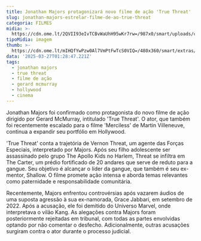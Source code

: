 ```yaml
---
title: Jonathan Majors protagonizará novo filme de ação 'True Threat'
slug: jonathan-majors-estrelar-filme-de-ao-true-threat
categoria: FILMES
midia: >-
  https://cdn.ome.lt/2QVII93eIvTCBvWaUhH95wKr7rw=/987x0/smart/uploads/conteudo/fotos/Design_sem_nome_-_2025-03-26T214750.503.png
tipoMidia: imagem
thumb: >-
  https://cdn.ome.lt/mIHQfYwPzw0Al7VmPtFwTcS0VIQ=/480x360/smart/extras/conteudos/Design_sem_nome_-_2025-03-26T214750.503.png
data: '2025-03-27T01:28:47.221Z'
tags:
  - jonathan majors
  - true threat
  - filme de ação
  - gerard mcmurray
  - hollywood
  - cinema
---
```


Jonathan Majors foi confirmado como protagonista do novo filme de ação dirigido por Gerard McMurray, intitulado 'True Threat'. O ator, que também foi recentemente escalado para o filme 'Merciless' de Martin Villeneuve, continua a expandir seu portfólio em Hollywood.

'True Threat' conta a trajetória de Vernon Threat, um agente das Forças Especiais, interpretado por Majors. Após seu filho adolescente ser assassinado pelo grupo The Apollo Kids no Harlem, Threat se infiltra em The Carter, um prédio fortificado de 20 andares que serve de reduto para a gangue. Seu objetivo é alcançar o líder da gangue, que também é seu ex-mentor, Shallow. O filme promete ação intensa e aborda temas relevantes como paternidade e responsabilidade comunitária.

Recentemente, Majors enfrentou controvérsias após vazarem áudios de uma suposta agressão à sua ex-namorada, Grace Jabbari, em setembro de 2022. Após a acusação, ele foi demitido do Universo Marvel, onde interpretava o vilão Kang. As alegações contra Majors foram posteriormente rejeitadas em tribunal, com todas as partes envolvidas optando por não comentar o desfecho. Adicionalmente, outras acusações surgiram contra o ator durante o processo judicial.
